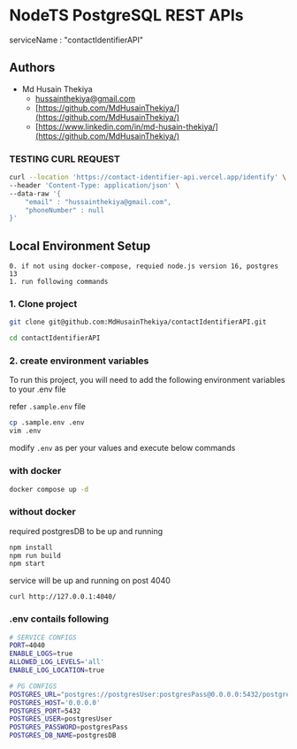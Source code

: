 # NodeTS PostgreSQL REST APIs

serviceName : "contactIdentifierAPI"


## Authors

- Md Husain Thekiya
    - [hussainthekiya@gmail.com](mailto:hussainthekiya@gmail.com)
    - [https://github.com/MdHusainThekiya/](https://github.com/MdHusainThekiya/)
    - [https://www.linkedin.com/in/md-husain-thekiya/](https://github.com/MdHusainThekiya/)

### TESTING CURL REQUEST
```bash
curl --location 'https://contact-identifier-api.vercel.app/identify' \
--header 'Content-Type: application/json' \
--data-raw '{
    "email" : "hussainthekiya@gmail.com",
    "phoneNumber" : null
}'
```


## Local Environment Setup

    0. if not using docker-compose, requied node.js version 16, postgres 13
    1. run following commands

### 1. Clone project
```bash
git clone git@github.com:MdHusainThekiya/contactIdentifierAPI.git

cd contactIdentifierAPI
```
### 2. create environment variables
To run this project, you will need to add the following environment variables to your .env file

refer `.sample.env` file
```bash
cp .sample.env .env
vim .env
```
modify ```.env``` as per your values and execute below commands

### with docker
```bash
docker compose up -d
```

### without docker
required postgresDB to be up and running
```bash
npm install
npm run build
npm start
```

service will be up and running on post 4040
```
curl http://127.0.0.1:4040/
```

### .env contails following
```bash
# SERVICE CONFIGS
PORT=4040
ENABLE_LOGS=true
ALLOWED_LOG_LEVELS='all'
ENABLE_LOG_LOCATION=true

# PG CONFIGS
POSTGRES_URL="postgres://postgresUser:postgresPass@0.0.0.0:5432/postgresDB"
POSTGRES_HOST='0.0.0.0'
POSTGRES_PORT=5432
POSTGRES_USER=postgresUser
POSTGRES_PASSWORD=postgresPass
POSTGRES_DB_NAME=postgresDB
```
